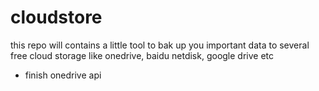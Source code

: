 # cloudstore
this repo will contains a little tool to bak up you important data to several free cloud storage like onedrive, baidu netdisk, google drive etc

+ finish onedrive api
